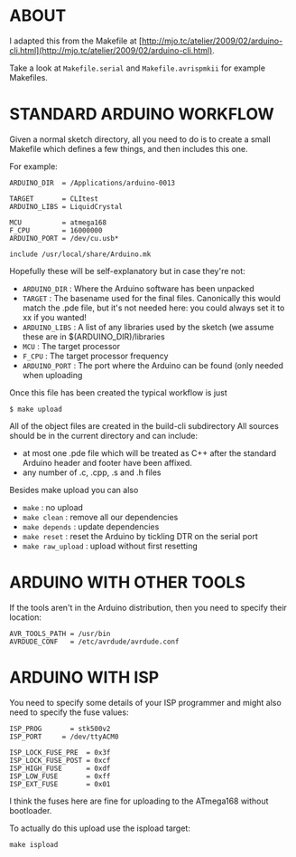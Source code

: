ABOUT
=====

I adapted this from the Makefile at
[http://mjo.tc/atelier/2009/02/arduino-cli.html](http://mjo.tc/atelier/2009/02/arduino-cli.html).

Take a look at `Makefile.serial` and `Makefile.avrispmkii` for example
Makefiles.

STANDARD ARDUINO WORKFLOW
=========================

Given a normal sketch directory, all you need to do is to create
a small Makefile which defines a few things, and then includes this one.

For example:

    ARDUINO_DIR  = /Applications/arduino-0013

    TARGET       = CLItest
    ARDUINO_LIBS = LiquidCrystal

    MCU          = atmega168
    F_CPU        = 16000000
    ARDUINO_PORT = /dev/cu.usb*

    include /usr/local/share/Arduino.mk

Hopefully these will be self-explanatory but in case they're not:

- `ARDUINO_DIR` : Where the Arduino software has been unpacked
- `TARGET` : The basename used for the final files. Canonically
              this would match the .pde file, but it's not needed
              here: you could always set it to xx if you wanted!
- `ARDUINO_LIBS` : A list of any libraries used by the sketch (we assume
              these are in $(ARDUINO_DIR)/libraries
- `MCU` : The target processor
- `F_CPU` : The target processor frequency
- `ARDUINO_PORT` : The port where the Arduino can be found (only needed
              when uploading

Once this file has been created the typical workflow is just

    $ make upload

All of the object files are created in the build-cli subdirectory
All sources should be in the current directory and can include:
 - at most one .pde file which will be treated as C++ after the standard
   Arduino header and footer have been affixed.
 - any number of .c, .cpp, .s and .h files


Besides make upload you can also

- `make` : no upload
- `make clean` : remove all our dependencies
- `make depends` : update dependencies
- `make reset` : reset the Arduino by tickling DTR on the serial port
- `make raw_upload` : upload without first resetting


ARDUINO WITH OTHER TOOLS
========================

If the tools aren't in the Arduino distribution, then you need to 
specify their location:

    AVR_TOOLS_PATH = /usr/bin
    AVRDUDE_CONF   = /etc/avrdude/avrdude.conf


ARDUINO WITH ISP
================

You need to specify some details of your ISP programmer and might
also need to specify the fuse values:

    ISP_PROG	   = stk500v2
    ISP_PORT     = /dev/ttyACM0
    
    ISP_LOCK_FUSE_PRE  = 0x3f
    ISP_LOCK_FUSE_POST = 0xcf
    ISP_HIGH_FUSE      = 0xdf
    ISP_LOW_FUSE       = 0xff
    ISP_EXT_FUSE       = 0x01

I think the fuses here are fine for uploading to the ATmega168
without bootloader.

To actually do this upload use the ispload target:

    make ispload

